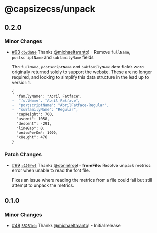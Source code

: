 # @capsizecss/unpack

## 0.2.0

### Minor Changes

- [#93](https://github.com/seek-oss/capsize/pull/93) [`db8da8e`](https://github.com/seek-oss/capsize/commit/db8da8ecbae20a4f4ba5f98beeb263876d0a5e2c) Thanks [@michaeltaranto](https://github.com/michaeltaranto)! - Remove `fullName`, `postscriptName` and `subfamilyName` fields

  The `fullName`, `postscriptName` and `subfamilyName` data fields were originally returned solely to support the website. These are no longer required, and looking to simplify this data structure in the lead up to version 1.

  ```diff
  {
    "familyName": "Abril Fatface",
  -  "fullName": "Abril Fatface",
  -  "postscriptName": "AbrilFatface-Regular",
  -  "subfamilyName": "Regular",
    "capHeight": 700,
    "ascent": 1058,
    "descent": -291,
    "lineGap": 0,
    "unitsPerEm": 1000,
    "xHeight": 476
  }
  ```

### Patch Changes

- [#99](https://github.com/seek-oss/capsize/pull/99) [`a108fe6`](https://github.com/seek-oss/capsize/commit/a108fe6346fd5e5238919ecc7d5bf50dcb84dd62) Thanks [@danielroe](https://github.com/danielroe)! - **fromFile**: Resolve unpack metrics error when unable to read the font file.

  Fixes an issue where reading the metrics from a file could fail but still attempt to unpack the metrics.

## 0.1.0

### Minor Changes

- [#48](https://github.com/seek-oss/capsize/pull/48) [`55251eb`](https://github.com/seek-oss/capsize/commit/55251ebe3ee668e8955485ab5474438fc3177b1b) Thanks [@michaeltaranto](https://github.com/michaeltaranto)! - Initial release
